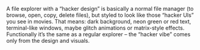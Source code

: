 A file explorer with a “hacker design” is basically a normal file manager (to browse, open, copy, delete files), but styled to look like those “hacker UIs” you see in movies. That means: dark background, neon green or red text, terminal-like windows, maybe glitch animations or matrix-style effects. Functionally it’s the same as a regular explorer – the “hacker vibe” comes only from the design and visuals.
